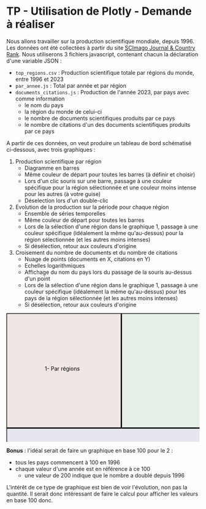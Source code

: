 # TP - Utilisation de Plotly - Demande à réaliser

Nous allons travailler sur la production scientifique mondiale, depuis 1996. Les données ont été collectées à partir du site [SCImago Journal & Country Rank](http://www.scimagojr.com/help.php). Nous utiliserons 3 fichiers javascript, contenant chacun la déclaration d'une variable JSON :

- `top_regions.csv` : Production scientifique totale par régions du monde, entre 1996 et 2023
- `par_annee.js` : Total par année et par région
- `documents_citations.js` : Production de l'année 2023, par pays avec comme information
    - le nom du pays
    - la région du monde de celui-ci
    - le nombre de documents scientifiques produits par ce pays
    - le nombre de citations d'un des documents scientifiques produits par ce pays

A partir de ces données, on veut produire un tableau de bord schématisé ci-dessous, avec trois graphiques :

1. Production scientifique par région 
    - Diagramme en barres
    - Même couleur de départ pour toutes les barres (à définir et choisir)
    - Lors d'un clic souris sur une barre, passage à une couleur spécifique pour la région sélectionnée et une couleur moins intense pour les autres (à votre guise)
    - Déselection lors d'un double-clic
2. Evolution de la production sur la période pour chaque région
    - Ensemble de séries temporelles
    - Même couleur de départ pour toutes les barres
    - Lors de la sélection d'une région dans le graphique 1, passage à une couleur spécifique (idéalement la même qu'au-dessus) pour la région sélectionnée (et les autres moins intenses)
    - Si désélection, retour aux couleurs d'origine
3. Croisement du nombre de documents et du nombre de citations
    - Nuage de points (documents en X, citations en Y)
    - Echelles logarithmiques
    - Affichage du nom du pays lors du passage de la souris au-dessus d'un point
    - Lors de la sélection d'une région dans le graphique 1, passage à une couleur spécifique (idéalement la même qu'au-dessus) pour les pays de la région sélectionnée (et les autres moins intenses)
    - Si désélection, retour aux couleurs d'origine
    
<svg width=900 height=600>
<rect x=0 y=0 width=300 height=300 style="fill:rgb(240,230,230);stroke-width:3;stroke:black"/>
<text x=150 y=150 dx=-50>1- Par régions</text>
<rect x=300 y=0 width=600 height=300 style="fill:rgb(230,240,230);stroke-width:3;stroke:black"/>
<text x=600 y=150 dx=-50>2- Par année</text>
<rect x=0 y=300 width=900 height=300 style="fill:rgb(230,230,240);stroke-width:3;stroke:black"/>
<text x=450 y=450 dx=-100>3- Croisement documents / citations</text>
</svg>

**Bonus** : l'idéal serait de faire un graphique en base 100 pour le 2 :

- tous les pays commencent à 100 en 1996
- chaque valeur d'une année est en référence à ce 100
    - une valeur de 200 indique que le nombre a doublé depuis 1996
    
L'intérêt de ce type de graphique est bien de voir l'évolution, non pas la quantité. Il serait donc intéressant de faire le calcul pour afficher les valeurs en base 100 donc.